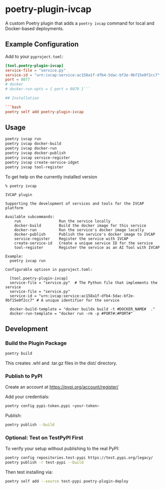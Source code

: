 # poetry-plugin-ivcap

A custom Poetry plugin that adds a `poetry ivcap` command for local and Docker-based deployments.

## Example Configuration

Add to your `pyproject.toml`:

```toml
[tool.poetry-plugin-ivcap]
service-file = "service.py"
service-id = "urn:ivcap:service:ac158a1f-dfb4-5dac-bf2e-9bf15e0f2cc7"
port = 8077
# docker
# docker-run-opts = { port = 8079 }```

## Installation

```bash
poetry self add poetry-plugin-ivcap
```

## Usage

```bash
poetry ivcap run
poetry ivcap docker-build
poetry ivcap docker-run
poetry ivcap docker-publish
poetry ivcap service-register
poetry ivcap create-service-idget
poetry ivcap tool-register
```

To get help on the currently installed version
```
% poetry ivcap

IVCAP plugin

Supporting the development of services and tools for the IVCAP platform

Available subcommands:
    run                 Run the service locally
    docker-build        Build the docker image for this service
    docker-run          Run the service's docker image locally
    docker-publish      Publish the service's docker image to IVCAP
    service-register    Register the service with IVCAP
    create-service-id   Create a unique service ID for the service
    tool-register       Register the service as an AI Tool with IVCAP

Example:
  poetry ivcap run

Configurable optiosn in pyproject.toml:

  [tool.poetry-plugin-ivcap]
  service-file = "service.py"  # The Python file that implements the service
  service-file = "service.py"
  service-id = "urn:ivcap:service:ac158a1f-dfb4-5dac-bf2e-9bf15e0f2cc7" # A unique identifier for the service

  docker-build-template = "docker buildx build -t #DOCKER_NAME#  ."
  docker-run-template = "docker run -rm -p #PORT#:#PORT#"
```

## Development

### Build the Plugin Package

```bash
poetry build
```

This creates .whl and .tar.gz files in the dist/ directory.

### Publish to PyPI

Create an account at https://pypi.org/account/register/

Add your credentials:
```bash
poetry config pypi-token.pypi <your-token>
```

Publish:
```bash
poetry publish --build
```

### Optional: Test on TestPyPI First

To verify your setup without publishing to the real PyPI:

```bash
poetry config repositories.test-pypi https://test.pypi.org/legacy/
poetry publish -r test-pypi --build
```

Then test installing via:

```bash
poetry self add --source test-pypi poetry-plugin-deploy
```
